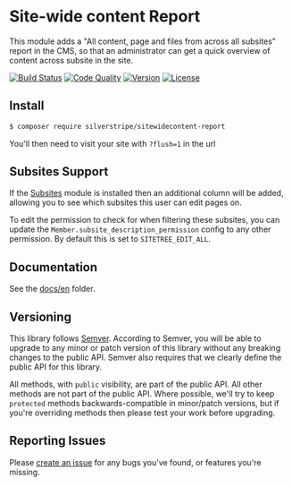# Site-wide content Report


This module adds a "All content, page and files from across all subsites" report in the CMS, so that
an administrator can get a quick overview of content across subsite in the site.

[![Build Status](http://img.shields.io/travis/silverstripe/silverstripe-sitewidecontent-report.svg?style=flat-square)](https://travis-ci.org/silverstripe/silverstripe-sitewidecontent-report)
[![Code Quality](http://img.shields.io/scrutinizer/g/silverstripe/silverstripe-sitewidecontent-report.svg?style=flat-square)](https://scrutinizer-ci.com/g/silverstripe/silverstripe-sitewidecontent-report)
[![Version](http://img.shields.io/packagist/v/silverstripe/sitewidecontent-report.svg?style=flat-square)](https://packagist.org/packages/silverstripe/sitewidecontent-report)
[![License](http://img.shields.io/packagist/l/silverstripe/sitewidecontent-report.svg?style=flat-square)](license.md)

## Install

```sh
$ composer require silverstripe/sitewidecontent-report
```
You'll then need to visit your site with `?flush=1` in the url

## Subsites Support

If the [Subsites](https://github.com/silverstripe/silverstripe-subsites) module is installed
then an additional column will be added, allowing you to see which subsites this user 
can edit pages on.

To edit the permission to check for when filtering these subsites, you can update the
`Member.subsite_description_permission` config to any other permission. By default this
is set to `SITETREE_EDIT_ALL`.

## Documentation

See the [docs/en](docs/en/user-documentation.md) folder.

## Versioning

This library follows [Semver](http://semver.org). According to Semver, you will be able to upgrade to any minor or patch version of this library without any breaking changes to the public API. Semver also requires that we clearly define the public API for this library.

All methods, with `public` visibility, are part of the public API. All other methods are not part of the public API. Where possible, we'll try to keep `protected` methods backwards-compatible in minor/patch versions, but if you're overriding methods then please test your work before upgrading.

## Reporting Issues

Please [create an issue](https://github.com/silverstripe/sitewidecontent-report/issues) for any bugs you've found, or features you're missing.